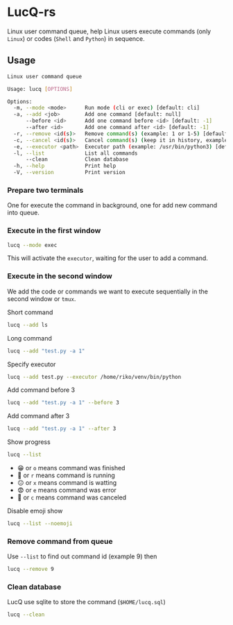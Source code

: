 # LucQ-rs

Linux user command queue, help Linux users execute commands (only `Linux`) or codes (`Shell` and `Python`) in sequence.

## Usage

```bash
Linux user command queue

Usage: lucq [OPTIONS]

Options:
  -m, --mode <mode>      Run mode (cli or exec) [default: cli]
  -a, --add <job>        Add one command [default: null]
      --before <id>      Add one command before <id> [default: -1]
      --after <id>       Add one command after <id> [default: -1]
  -r, --remove <id(s)>   Remove command(s) (example: 1 or 1-5) [default: null]
  -c, --cancel <id(s)>   Cancel command(s) (keep it in history, example: 1 or 1-5) [default: null]
  -e, --executor <path>  Executor path (example: /usr/bin/python3) [default: null]
  -l, --list             List all commands
      --clean            Clean database
  -h, --help             Print help
  -V, --version          Print version
```

### Prepare two terminals

One for execute the command in background, one for add new command into queue.

### Execute in the first window

```bash
lucq --mode exec
```

This will activate the `executor`, waiting for the user to add a command.

### Execute in the second window

We add the code or commands we want to execute sequentially in the second window or `tmux`.

Short command

```bash
lucq --add ls
```

Long command

```bash
lucq --add "test.py -a 1"
```

Specify executor

```bash
lucq --add test.py --executor /home/riko/venv/bin/python
```

Add command before 3

```bash
lucq --add "test.py -a 1" --before 3
```

Add command after 3

```bash
lucq --add "test.py -a 1" --after 3
```

Show progress

```bash
lucq --list
```

- 😁 or `o` means command was finished
- 🥵 or `r` means command is running
- 😐 or `x` means command is watting
- 😨 or `e` means command was error
- 🤡 or `c` means command was canceled

Disable emoji show

```bash
lucq --list --noemoji
```

### Remove command from queue

Use `--list` to find out command id (example 9) then

```bash
lucq --remove 9
```

### Clean database

LucQ use sqlite to store the command (`$HOME/lucq.sql`)

```bash
lucq --clean
```
